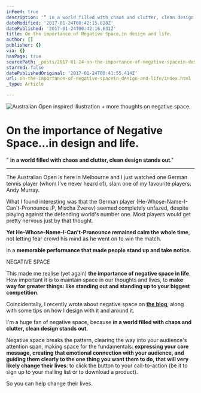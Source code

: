 ```yaml
---
inFeed: true
description: '“ in a world filled with chaos and clutter, clean design stands out.”'
dateModified: '2017-01-24T00:42:15.828Z'
datePublished: '2017-01-24T00:42:16.631Z'
title: On the importance of Negative Space…in design and life.
author: []
publisher: {}
via: {}
hasPage: true
sourcePath: _posts/2017-01-24-on-the-importance-of-negative-spacein-design-and-life.md
starred: false
datePublishedOriginal: '2017-01-24T00:41:55.414Z'
url: on-the-importance-of-negative-spacein-design-and-life/index.html
_type: Article

---
```

![Australian Open inspired illustration + more thoughts on negative space.](https://the-grid-user-content.s3-us-west-2.amazonaws.com/ec8e2f69-e722-497c-897c-acf8e49d8a25.jpg)

# On the importance of Negative Space...in design and life.

" **in a world filled with chaos and clutter, clean design stands out**."

---

The Australian Open is here in Melbourne and I just watched one German tennis player (whom I've never heard of), slam one of my favourite players: Andy Murray.

What I found interesting was that the German player (He-Whose-Name-I-Can't-Pronounce :P, Mischa Zverev) seemed completely unfazed, despite playing against the defending world's number one. Most players would get pretty nervous just by that thought.

**Yet He-Whose-Name-I-Can't-Pronounce remained calm the whole time**, not letting fear crowd his mind as he went on to win the match.

In a **memorable performance that made people stand up and take notice.**

NEGATIVE SPACE  

This made me realise (yet again) **the importance of negative space in life**. How important it is to maintain space in our thoughts and lives, to **make way for greater things: like standing out and standing up to your biggest competition**.

Coincidentally, I recently wrote about negative space on **[the blog][0]**, along with some tips on how I design with it and around it.

I'm a huge fan of negative space, because **in a world filled with chaos and clutter, clean design stands out**.

Negative space breaks the pattern, clearing the way into your audience's attention span, making space for the fundamentals: **expressing your core message, creating that emotional connection with your audience, and guiding them clearly to the one thing you want them to do, that will very likely change their lives**: to click the button to your call-to-action (be it to sign up to your mailing list or to download a product).  
  

So you can help change their lives.

[0]: http://eightcorners.us13.list-manage1.com/track/click?u=7cd0ee9b8caa450bbc55bfd2b&id=94b79da7f7&e=cc5620f280